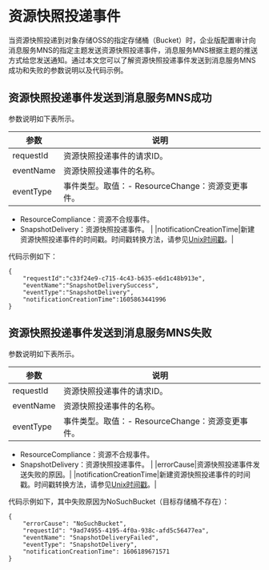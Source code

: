 # 资源快照投递事件

当资源快照投递到对象存储OSS的指定存储桶（Bucket）时，企业版配置审计向消息服务MNS的指定主题发送资源快照投递事件，消息服务MNS根据主题的推送方式给您发送通知。通过本文您可以了解资源快照投递事件发送到消息服务MNS成功和失败的参数说明以及代码示例。

## 资源快照投递事件发送到消息服务MNS成功

参数说明如下表所示。

|参数|说明|
|--|--|
|requestId|资源快照投递事件的请求ID。|
|eventName|资源快照投递事件的名称。|
|eventType|事件类型。取值：-   ResourceChange：资源变更事件。
-   ResourceCompliance：资源不合规事件。
-   SnapshotDelivery：资源快照投递事件。 |
|notificationCreationTime|新建资源快照投递事件的时间戳。时间戳转换方法，请参见[Unix时间戳](https://oktools.net/timestamp)。|

代码示例如下：

```
{
    "requestId":"c33f24e9-c715-4c43-b635-e6d1c48b913e",
    "eventName":"SnapshotDeliverySuccess",
    "eventType":"SnapshotDelivery",
    "notificationCreationTime":1605863441996
}
```

## 资源快照投递事件发送到消息服务MNS失败

参数说明如下表所示。

|参数|说明|
|--|--|
|requestId|资源快照投递事件的请求ID。|
|eventName|资源快照投递事件的名称。|
|eventType|事件类型。取值：-   ResourceChange：资源变更事件。
-   ResourceCompliance：资源不合规事件。
-   SnapshotDelivery：资源快照投递事件。 |
|errorCause|资源快照投递事件发送失败的原因。|
|notificationCreationTime|新建资源快照投递事件的时间戳。时间戳转换方法，请参见[Unix时间戳](https://oktools.net/timestamp)。|

代码示例如下，其中失败原因为NoSuchBucket（目标存储桶不存在）：

```
{
    "errorCause": "NoSuchBucket",
    "requestId": "9ad74955-4195-4f0a-938c-afd5c56477ea",
    "eventName": "SnapshotDeliveryFailed",
    "eventType": "SnapshotDelivery",
    "notificationCreationTime": 1606189671571
}
```

